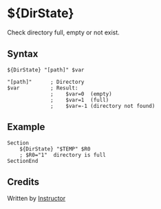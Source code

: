 # ${DirState}

Check directory full, empty or not exist.

## Syntax

    ${DirState} "[path]" $var

    "[path]"      ; Directory
    $var          ; Result:
                  ;    $var=0  (empty)
                  ;    $var=1  (full)
                  ;    $var=-1 (directory not found)

## Example

    Section
        ${DirState} "$TEMP" $R0
        ; $R0="1"  directory is full
    SectionEnd

## Credits

Written by [Instructor][1]

[1]: http://nsis.sourceforge.net/User:Instructor